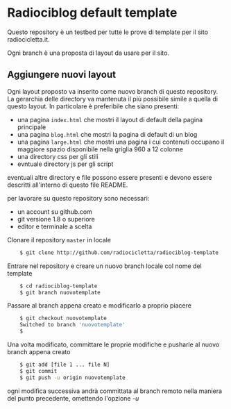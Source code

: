 Radiociblog default template
============================

Questo repository è un testbed per tutte le prove di template per il
sito radiocicletta.it.

Ogni branch è una proposta di layout da usare per il sito.

Aggiungere nuovi layout
-----------------------

Ogni layout proposto va inserito come nuovo branch di questo repository.
La gerarchia delle directory va mantenuta il più possibile simile a quella
di questo layout. In particolare è preferibile che siano presenti:

* una pagina ``index.html`` che mostri il layout di default della pagina
principale
* una pagina ``blog.html`` che mostri la pagina di default di un blog
* una pagina ``large.html`` che mostri una pagina i cui contenuti occupano
il maggiore spazio disponibile nella griglia 960 a 12 colonne
* una directory css per gli stili
* evntuale directory js per gli script

eventuali altre directory e file possono essere presenti e devono essere
descritti all'interno di questo file README.


per lavorare su questo repository sono necessari:

* un account su github.com
* git versione 1.8 o superiore
* editor e terminale a scelta

Clonare il repository ``master`` in locale

```bash
    $ git clone http://github.com/radiocicletta/radiociblog-template
```

Entrare nel repository e creare un nuovo branch locale col nome del template

```bash
    $ cd radiociblog-template
    $ git branch nuovotemplate
```

Passare al branch appena creato e modificarlo a proprio piacere

```bash
    $ git checkout nuovotemplate
    Switched to branch 'nuovotemplate'
    $
```

Una volta modificato, committare le proprie modifiche e pusharle al nuovo
branch appena creato

```bash
    $ git add [file 1 ... file N]
    $ git commit
    $ git push -u origin nuovotemplate
```

ogni modifica successiva andrà committata al branch remoto nella maniera
del punto precedente, omettendo l'opzione *-u*
